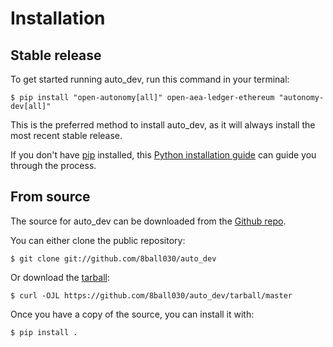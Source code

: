 # Installation

## Stable release

To get started running auto_dev, run this command in your
terminal:

```console
$ pip install "open-autonomy[all]" open-aea-ledger-ethereum "autonomy-dev[all]"
```

This is the preferred method to install auto_dev, as it will always install the most recent stable release.

If you don't have [pip][] installed, this [Python installation guide][]
can guide you through the process.

## From source

The source for auto_dev can be downloaded from
the [Github repo][].

You can either clone the public repository:

``` console
$ git clone git://github.com/8ball030/auto_dev
```

Or download the [tarball][]:

``` console
$ curl -OJL https://github.com/8ball030/auto_dev/tarball/master
```

Once you have a copy of the source, you can install it with:

```console
$ pip install .
```

  [pip]: https://pip.pypa.io
  [Python installation guide]: http://docs.python-guide.org/en/latest/starting/installation/
  [Github repo]: https://github.com/%7B%7B%20cookiecutter.github_username%20%7D%7D/%7B%7B%20cookiecutter.project_slug%20%7D%7D
  [tarball]: https://github.com/%7B%7B%20cookiecutter.github_username%20%7D%7D/%7B%7B%20cookiecutter.project_slug%20%7D%7D/tarball/master
